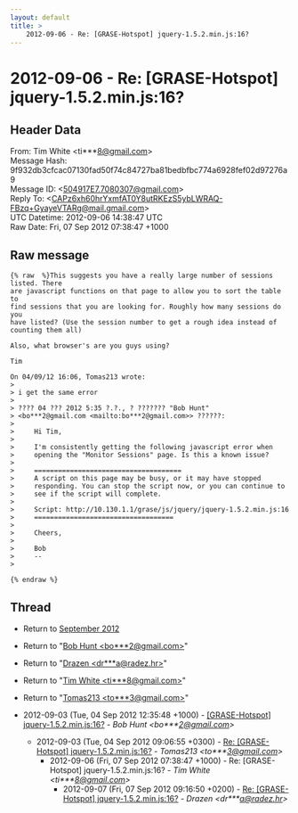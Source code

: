 ```yaml
---
layout: default
title: >
    2012-09-06 - Re: [GRASE-Hotspot] jquery-1.5.2.min.js:16?
---
```


# 2012-09-06 - Re: [GRASE-Hotspot] jquery-1.5.2.min.js:16?

## Header Data

From: Tim White \<ti***8@gmail.com\><br>
Message Hash: 9f932db3cfcac07130fad50f74c84727ba81bedbfbc774a6928fef02d97276a9<br>
Message ID: \<504917E7.7080307@gmail.com\><br>
Reply To: \<CAPz6xh60hrYxmfAT0Y8utRKEzS5ybLWRAQ-FBzq+GyayeVTARg@mail.gmail.com\><br>
UTC Datetime: 2012-09-06 14:38:47 UTC<br>
Raw Date: Fri, 07 Sep 2012 07:38:47 +1000<br>

## Raw message

```
{% raw  %}This suggests you have a really large number of sessions listed. There 
are javascript functions on that page to allow you to sort the table to 
find sessions that you are looking for. Roughly how many sessions do you 
have listed? (Use the session number to get a rough idea instead of 
counting them all)

Also, what browser's are you guys using?

Tim

On 04/09/12 16:06, Tomas213 wrote:
>
> i get the same error
>
> ???? 04 ??? 2012 5:35 ?.?., ? ??????? "Bob Hunt" 
> <bo***2@gmail.com <mailto:bo***2@gmail.com>> ??????:
>
>     Hi Tim,
>
>     I'm consistently getting the following javascript error when
>     opening the "Monitor Sessions" page. Is this a known issue?
>
>     =====================================
>     A script on this page may be busy, or it may have stopped
>     responding. You can stop the script now, or you can continue to
>     see if the script will complete.
>
>     Script: http://10.130.1.1/grase/js/jquery/jquery-1.5.2.min.js:16
>     ===================================
>
>     Cheers,
>
>     Bob
>     --
>

{% endraw %}
```

## Thread

+ Return to [September 2012](/archive/2012/09)

+ Return to "[Bob Hunt <bo***2<span>@</span>gmail.com>](/authors/bo___2_at_gmail_com)"
+ Return to "[Drazen <dr***a<span>@</span>radez.hr>](/authors/dr___a_at_radez_hr)"
+ Return to "[Tim White <ti***8<span>@</span>gmail.com>](/authors/ti___8_at_gmail_com)"
+ Return to "[Tomas213 <to***3<span>@</span>gmail.com>](/authors/to___3_at_gmail_com)"

+ 2012-09-03 (Tue, 04 Sep 2012 12:35:48 +1000) - [[GRASE-Hotspot] jquery-1.5.2.min.js:16?](/archive/2012/09/52869c86cbba7a4ef45c14fbf371091c5da3b9e1ccf9b5ad0e9e08479d9f2a3c) - _Bob Hunt \<bo***2@gmail.com\>_
  + 2012-09-03 (Tue, 04 Sep 2012 09:06:55 +0300) - [Re: [GRASE-Hotspot] jquery-1.5.2.min.js:16?](/archive/2012/09/758a512df57c163e50393703068dc4d2b54df3ed5688b135e01f5ccde94c6672) - _Tomas213 \<to***3@gmail.com\>_
    + 2012-09-06 (Fri, 07 Sep 2012 07:38:47 +1000) - Re: [GRASE-Hotspot] jquery-1.5.2.min.js:16? - _Tim White \<ti***8@gmail.com\>_
      + 2012-09-07 (Fri, 07 Sep 2012 09:16:50 +0200) - [Re: [GRASE-Hotspot] jquery-1.5.2.min.js:16?](/archive/2012/09/08990a91771386d695223dcc6d9238c38d143921dc555e5821e4f7d0c6b85a50) - _Drazen \<dr***a@radez.hr\>_

